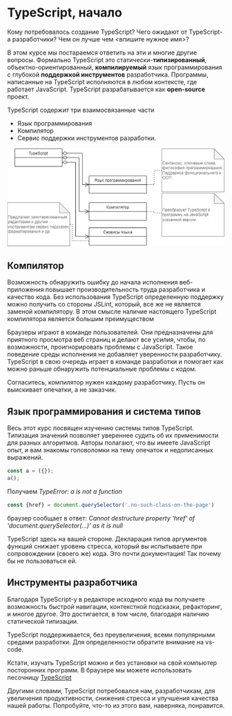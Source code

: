 # TypeScript, начало

Кому потребовалось создание TypeScript? Чего ожидают от TypeScript-а разработчики? Чем он лучше чем &lt;впишите нужное имя&gt;?

В этом курсе мы постараемся ответить на эти и многие другие вопросы. Формально TypeScript это статически-**типизированный**, объектно-ориентированный, **компилируемый** язык программирования с глубокой **поддержкой инструментов** разработчика. Программы, написанные на TypeScript исполняются в любом контексте, где работает JavaScript. TypeScript разрабатывается как **open-source** проект.

TypeScript содержит три взаимосвязанные части

* Язык программирования
* Компилятор
* Сервис поддержки инструментов разработки.

![Структура TypeScript](assets/typescript-composition.drawio.png)

## Компилятор

Возможность обнаружить ошибку до начала исполнения веб-приложения повышает производительность труда разработчика и качество кода. Без использования TypeScript определенную поддержку можно получить со стороны JSLint, который, все же не является заменой компилятору. В этом смысле наличие настоящего TypeScript компилятора является большим преимуществом

Браузеры играют в команде пользователей. Они предназначены для приятного просмотра веб страниц и делают все усилия, чтобы, по возможности, проигнорировать проблемы с JavaScript. Такое поведение среды исполнения не добавляет уверенности разработчику. TypeScript в свою очередь играет в команде разработки и помогает как можно раньше обнаружить потенциальные проблемы с кодом.

Согласитесь, компилятор нужен каждому разработчику. Пусть он выискивает опечатки, а не заказчик.

## Язык программирования и система типов

Весь этот курс посвящен изучению системы типов TypeScript. Типизация значений позволяет увереннее судить об их применимости для разных алгоритмов. Авторы полагают, что вы имеете JavaScript опыт, и вам знакомы головоломки на тему опечаток и недописанных выражений.

```js
const a = ({});
a();
```

Получаем _TypeError: a is not a function_

```js
const {href} = document.querySelector('.no-such-class-on-the-page')
```

браузер сообщает в ответ: _Cannot destructure property 'href' of 'document.querySelector(...)' as it is null_

TypeScript здесь на вашей стороне. Декларация типов аргументов функций снижает уровень стресса, который вы испытываете при сопровождении (своего же) кода. Это почти документация! Так почему бы не пользоваться ей.

## Инструменты разработчика

Благодаря TypeScript-у в редакторе исходного кода вы получаете возможность быстрой навигации, контекстной подсказки, рефакторинг, и многое другое. Это достигается, в том числе, благодаря наличию статической типизации.

TypeScript поддерживается, без преувеличения, всеми популярными средами разработки. Для определенности обратите внимание на vs-code.

Кстати, изучать TypeScript можно и без установки на свой компьютер посторонних программ. В браузере мы можете использовать песочницу [TypeScript](https://www.typescriptlang.org/play)

Другими словами, TypeScript потребовался нам, разработчикам, для увеличения продуктивности, снижения стресса и улучшения качества нашей работы. Попробуйте, что-то из этого вам, наверняка, понравится.
